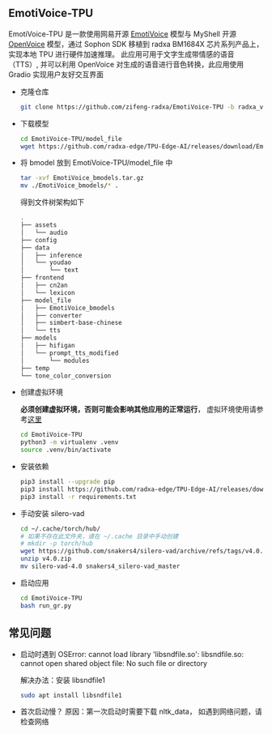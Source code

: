 ## EmotiVoice-TPU 

EmotiVoice-TPU 是一款使用网易开源 [EmotiVoice](https://github.com/netease-youdao/EmotiVoice) 模型与 MyShell 开源 [OpenVoice](https://github.com/myshell-ai/OpenVoice) 模型，通过 Sophon SDK 移植到 radxa BM1684X 芯片系列产品上，实现本地 TPU 进行硬件加速推理。
此应用可用于文字生成带情感的语音（TTS）, 并可以利用 OpenVoice 对生成的语音进行音色转换，此应用使用 Gradio 实现用户友好交互界面

- 克隆仓库

    ```bash
    git clone https://github.com/zifeng-radxa/EmotiVoice-TPU -b radxa_v0.1.2
    ```
    
- 下载模型

    ```bash
    cd EmotiVoice-TPU/model_file
    wget https://github.com/radxa-edge/TPU-Edge-AI/releases/download/EmotiVoice/EmotiVoice_bmodels.tar.gz
    ```
    
- 将 bmodel 放到 EmotiVoice-TPU/model_file 中

    ```bash
    tar -xvf EmotiVoice_bmodels.tar.gz
    mv ./EmotiVoice_bmodels/* .
  ```
  得到文件树架构如下
  
  ```bash
  .
  ├── assets
  │   └── audio
  ├── config
  ├── data
  │   ├── inference
  │   └── youdao
  │       └── text
  ├── frontend
  │   ├── cn2an
  │   └── lexicon
  ├── model_file
  │   ├── EmotiVoice_bmodels
  │   ├── converter
  │   ├── simbert-base-chinese
  │   └── tts
  ├── models
  │   ├── hifigan
  │   └── prompt_tts_modified
  │       └── modules
  ├── temp
  └── tone_color_conversion
  ```

- 创建虚拟环境

  **必须创建虚拟环境，否则可能会影响其他应用的正常运行**， 虚拟环境使用请参考[这里](虚拟环境使用.md)
  ```bash
  cd EmotiVoice-TPU
  python3 -m virtualenv .venv
  source .venv/bin/activate
  ```

- 安装依赖

  ```bash
  pip3 install --upgrade pip
  pip3 install https://github.com/radxa-edge/TPU-Edge-AI/releases/download/v0.1.0/tpu_perf-1.2.31-py3-none-manylinux2014_aarch64.whl
  pip3 install -r requirements.txt
  ```
- 手动安装 silero-vad
  ```bash
  cd ~/.cache/torch/hub/
  # 如果不存在此文件夹，请在 ~/.cache 目录中手动创建
  # mkdir -p torch/hub 
  wget https://github.com/snakers4/silero-vad/archive/refs/tags/v4.0.zip
  unzip v4.0.zip 
  mv silero-vad-4.0 snakers4_silero-vad_master
  ```
  
- 启动应用
  ```bash
  cd EmotiVoice-TPU
  bash run_gr.py
  ```



## 常见问题

- 启动时遇到 OSError: cannot load library 'libsndfile.so': libsndfile.so: cannot open shared object file: No such file or directory

  解决办法：安装 libsndfile1
  ```bash
  sudo apt install libsndfile1
  ```
- 首次启动慢？
  原因：第一次启动时需要下载 nltk_data， 如遇到网络问题，请检查网络


